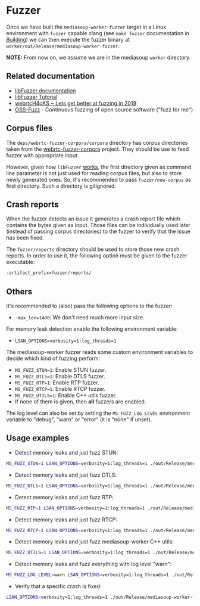 # Fuzzer

Once we have built the `mediasoup-worker-fuzzer` target in a Linux environment with `fuzzer` capable clang (see `make fuzzer` documentation in [Building](Building.md)) we can then execute the fuzzer binary at `worker/out/Release/mediasoup-worker-fuzzer`.

**NOTE:** From now on, we assume we are in the mediasoup `worker` directory.

## Related documentation

- [libFuzzer documentation](http://llvm.org/docs/LibFuzzer.html)
- [libFuzzer Tutorial](https://github.com/google/fuzzer-test-suite/blob/master/tutorial/libFuzzerTutorial.md)
- [webrtcH4cKS ~ Lets get better at fuzzing in 2019](https://webrtchacks.com/lets-get-better-at-fuzzing-in-2019-heres-how/)
- [OSS-Fuzz](https://github.com/google/oss-fuzz) - Continuous fuzzing of open source software ("fuzz for me")

## Corpus files

The `deps/webrtc-fuzzer-corpora/corpora` directory has corpus directories taken from the [webrtc-fuzzer-corpora](https://github.com/RTC-Cartel/webrtc-fuzzer-corpora) project. They should be use to feed fuzzer with appropriate input.

However, given how `libFuzzer` [works](http://llvm.org/docs/LibFuzzer.html#options), the first directory given as command line parameter is not just used for reading corpus files, but also to store newly generated ones. So, it's recommended to pass `fuzzer/new-corpus` as first directory. Such a directory is gitignored.

## Crash reports

When the fuzzer detects an issue it generates a crash report file which contains the bytes given as input. Those files can be individually used later (instead of passing corpus directories) to the fuzzer to verify that the issue has been fixed.

The `fuzzer/reports` directory should be used to store those new crash reports. In order to use it, the following option must be given to the fuzzer executable:

```bash
-artifact_prefix=fuzzer/reports/
```

## Others

It's recommended to (also) pass the following options to the fuzzer:

- `-max_len=1400`: We don't need much more input size.

For memory leak detection enable the following environment variable:

- `LSAN_OPTIONS=verbosity=1:log_threads=1`

The mediasoup-worker fuzzer reads some custom environment variables to decide which kind of fuzzing perform:

- `MS_FUZZ_STUN=1`: Enable STUN fuzzer.
- `MS_FUZZ_DTLS=1`: Enable DTLS fuzzer.
- `MS_FUZZ_RTP=1`: Enable RTP fuzzer.
- `MS_FUZZ_RTCP=1`: Enable RTCP fuzzer.
- `MS_FUZZ_UTILS=1`: Enable C++ utils fuzzer.
- If none of them is given, then **all** fuzzers are enabled.

The log level can also be set by setting the `MS_FUZZ_LOG_LEVEL` environment variable to "debug", "warn" or "error" (it is "none" if unset).

## Usage examples

- Detect memory leaks and just fuzz STUN:

```bash
MS_FUZZ_STUN=1 LSAN_OPTIONS=verbosity=1:log_threads=1 ./out/Release/mediasoup-worker-fuzzer -artifact_prefix=fuzzer/reports/ -max_len=1400 fuzzer/new-corpus deps/webrtc-fuzzer-corpora/corpora/stun-corpus
```

- Detect memory leaks and just fuzz DTLS:

```bash
MS_FUZZ_DTLS=1 LSAN_OPTIONS=verbosity=1:log_threads=1 ./out/Release/mediasoup-worker-fuzzer -artifact_prefix=fuzzer/reports/ -max_len=1400 fuzzer/new-corpus
```

- Detect memory leaks and just fuzz RTP:

```bash
MS_FUZZ_RTP=1 LSAN_OPTIONS=verbosity=1:log_threads=1 ./out/Release/mediasoup-worker-fuzzer -artifact_prefix=fuzzer/reports/ -max_len=1400 fuzzer/new-corpus deps/webrtc-fuzzer-corpora/corpora/rtp-corpus
```

- Detect memory leaks and just fuzz RTCP:

```bash
MS_FUZZ_RTCP=1 LSAN_OPTIONS=verbosity=1:log_threads=1 ./out/Release/mediasoup-worker-fuzzer -artifact_prefix=fuzzer/reports/ -max_len=1400 fuzzer/new-corpus deps/webrtc-fuzzer-corpora/corpora/rtcp-corpus
```

- Detect memory leaks and just fuzz mediasoup-worker C++ utils:

```bash
MS_FUZZ_UTILS=1 LSAN_OPTIONS=verbosity=1:log_threads=1 ./out/Release/mediasoup-worker-fuzzer -artifact_prefix=fuzzer/reports/ -max_len=2000 fuzzer/new-corpus
```

- Detect memory leaks and fuzz everything with log level "warn":

```bash
MS_FUZZ_LOG_LEVEL=warn LSAN_OPTIONS=verbosity=1:log_threads=1 ./out/Release/mediasoup-worker-fuzzer -artifact_prefix=fuzzer/reports/ -max_len=1400 fuzzer/new-corpus deps/webrtc-fuzzer-corpora/corpora/stun-corpus deps/webrtc-fuzzer-corpora/corpora/rtp-corpus deps/webrtc-fuzzer-corpora/corpora/rtcp-corpus
```

- Verify that a specific crash is fixed:

```bash
LSAN_OPTIONS=verbosity=1:log_threads=1 ./out/Release/mediasoup-worker-fuzzer fuzzer/reports/crash-f39771f7a03c0e7e539d4e52f48f7adad8976404
```
